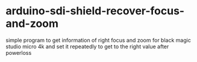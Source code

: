 # arduino-sdi-shield-recover-focus-and-zoom
simple program to get information of right focus and zoom for black magic studio micro 4k and set it repeatedly to get to the right value after powerloss
